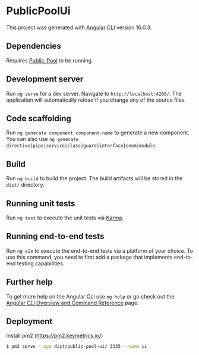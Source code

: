 # PublicPoolUi

This project was generated with [Angular CLI](https://github.com/angular/angular-cli) version 16.0.3.

## Dependencies

Requires [Public-Pool](https://github.com/benjamin-wilson/public-pool) to be running

## Development server

Run `ng serve` for a dev server. Navigate to `http://localhost:4200/`. The application will automatically reload if you change any of the source files.

## Code scaffolding

Run `ng generate component component-name` to generate a new component. You can also use `ng generate directive|pipe|service|class|guard|interface|enum|module`.

## Build

Run `ng build` to build the project. The build artifacts will be stored in the `dist/` directory.

## Running unit tests

Run `ng test` to execute the unit tests via [Karma](https://karma-runner.github.io).

## Running end-to-end tests

Run `ng e2e` to execute the end-to-end tests via a platform of your choice. To use this command, you need to first add a package that implements end-to-end testing capabilities.

## Further help

To get more help on the Angular CLI use `ng help` or go check out the [Angular CLI Overview and Command Reference](https://angular.io/cli) page.

## Deployment

Install pm2 (https://pm2.keymetrics.io/)

```bash
$ pm2 serve --spa dist/public-pool-ui/ 3335 --name ui
```
